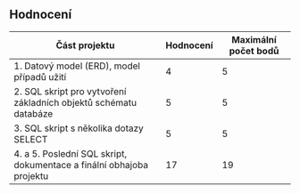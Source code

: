 ## Hodnocení

| Část projektu  | Hodnocení | Maximální počet bodů |
|----|------|----------------|
| 1. Datový model (ERD), model případů užití  | 4   | 5             |
| 2. SQL skript pro vytvoření základních objektů schématu databáze  | 5 | 5             |
| 3. SQL skript s několika dotazy SELECT  | 5 | 5             |
| 4. a 5. Poslední SQL skript, dokumentace a finální obhajoba projektu  | 17 | 19             |

